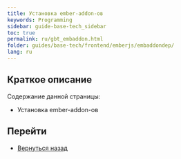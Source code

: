 ```yaml
---
title: Установка ember-addon-ов
keywords: Programming
sidebar: guide-base-tech_sidebar
toc: true
permalink: ru/gbt_embaddon.html
folder: guides/base-tech/frontend/emberjs/embaddondep/
lang: ru
---
```


## Краткое описание

Содержание данной страницы:

* Установка ember-addon-ов

## Перейти

* [Вернуться назад](gbt_emberjs.html)